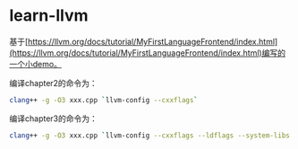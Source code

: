 # learn-llvm

基于[https://llvm.org/docs/tutorial/MyFirstLanguageFrontend/index.html](https://llvm.org/docs/tutorial/MyFirstLanguageFrontend/index.html)编写的一个小demo。

编译chapter2的命令为：
```bash
clang++ -g -O3 xxx.cpp `llvm-config --cxxflags`
```

编译chapter3的命令为：
```bash
clang++ -g -O3 xxx.cpp `llvm-config --cxxflags --ldflags --system-libs --libs core`
```